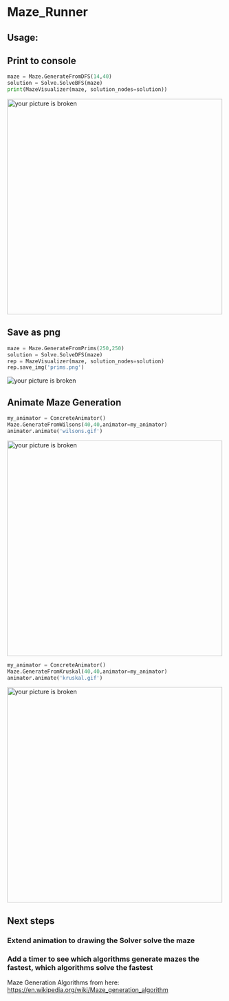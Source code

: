 # Maze_Runner

## Usage:

## Print to console
```python
maze = Maze.GenerateFromDFS(14,40)
solution = Solve.SolveBFS(maze)
print(MazeVisualizer(maze, solution_nodes=solution))
```
<img src="https://i.imgur.com/OZN2Iq0.png" alt="your picture is broken" width="500"/>

## Save as png
```python
maze = Maze.GenerateFromPrims(250,250)
solution = Solve.SolveDFS(maze)
rep = MazeVisualizer(maze, solution_nodes=solution)
rep.save_img('prims.png')
```
![your picture is broken](https://i.imgur.com/qGwNfHM.png)

## Animate Maze Generation
```python
my_animator = ConcreteAnimator()
Maze.GenerateFromWilsons(40,40,animator=my_animator)
animator.animate('wilsons.gif')
```
<img src="https://i.imgur.com/OyGeWT4.gif" alt="your picture is broken" width="500"/>

```python
my_animator = ConcreteAnimator()
Maze.GenerateFromKruskal(40,40,animator=my_animator)
animator.animate('kruskal.gif')
```
<img src="https://i.imgur.com/Jk9JxDd.gif" alt="your picture is broken" width="500"/>


## Next steps

### Extend animation to drawing the Solver solve the maze


### Add a timer to see which algorithms generate mazes the fastest, which algorithms solve the fastest
  
Maze Generation Algorithms from here:  
https://en.wikipedia.org/wiki/Maze_generation_algorithm
